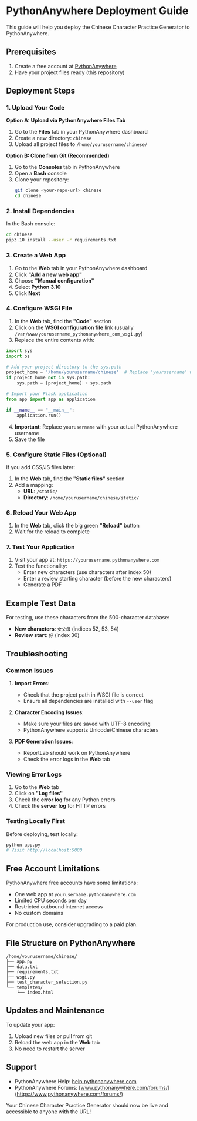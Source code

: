 # PythonAnywhere Deployment Guide

This guide will help you deploy the Chinese Character Practice Generator to PythonAnywhere.

## Prerequisites

1. Create a free account at [PythonAnywhere](https://www.pythonanywhere.com/)
2. Have your project files ready (this repository)

## Deployment Steps

### 1. Upload Your Code

**Option A: Upload via PythonAnywhere Files Tab**
1. Go to the **Files** tab in your PythonAnywhere dashboard
2. Create a new directory: `chinese`
3. Upload all project files to `/home/yourusername/chinese/`

**Option B: Clone from Git (Recommended)**
1. Go to the **Consoles** tab in PythonAnywhere
2. Open a **Bash** console
3. Clone your repository:
   ```bash
   git clone <your-repo-url> chinese
   cd chinese
   ```

### 2. Install Dependencies

In the Bash console:
```bash
cd chinese
pip3.10 install --user -r requirements.txt
```

### 3. Create a Web App

1. Go to the **Web** tab in your PythonAnywhere dashboard
2. Click **"Add a new web app"**
3. Choose **"Manual configuration"**
4. Select **Python 3.10**
5. Click **Next**

### 4. Configure WSGI File

1. In the **Web** tab, find the **"Code"** section
2. Click on the **WSGI configuration file** link (usually `/var/www/yourusername_pythonanywhere_com_wsgi.py`)
3. Replace the entire contents with:

```python
import sys
import os

# Add your project directory to the sys.path
project_home = '/home/yourusername/chinese'  # Replace 'yourusername' with your actual username
if project_home not in sys.path:
    sys.path = [project_home] + sys.path

# Import your Flask application
from app import app as application

if __name__ == "__main__":
    application.run()
```

4. **Important**: Replace `yourusername` with your actual PythonAnywhere username
5. Save the file

### 5. Configure Static Files (Optional)

If you add CSS/JS files later:
1. In the **Web** tab, find the **"Static files"** section
2. Add a mapping:
   - **URL**: `/static/`
   - **Directory**: `/home/yourusername/chinese/static/`

### 6. Reload Your Web App

1. In the **Web** tab, click the big green **"Reload"** button
2. Wait for the reload to complete

### 7. Test Your Application

1. Visit your app at: `https://yourusername.pythonanywhere.com`
2. Test the functionality:
   - Enter new characters (use characters after index 50)
   - Enter a review starting character (before the new characters)
   - Generate a PDF

## Example Test Data

For testing, use these characters from the 500-character database:

- **New characters**: `女父母` (indices 52, 53, 54)
- **Review start**: `好` (index 30)

## Troubleshooting

### Common Issues

1. **Import Errors**:
   - Check that the project path in WSGI file is correct
   - Ensure all dependencies are installed with `--user` flag

2. **Character Encoding Issues**:
   - Make sure your files are saved with UTF-8 encoding
   - PythonAnywhere supports Unicode/Chinese characters

3. **PDF Generation Issues**:
   - ReportLab should work on PythonAnywhere
   - Check the error logs in the **Web** tab

### Viewing Error Logs

1. Go to the **Web** tab
2. Click on **"Log files"**
3. Check the **error log** for any Python errors
4. Check the **server log** for HTTP errors

### Testing Locally First

Before deploying, test locally:
```bash
python app.py
# Visit http://localhost:5000
```

## Free Account Limitations

PythonAnywhere free accounts have some limitations:
- One web app at `yourusername.pythonanywhere.com`
- Limited CPU seconds per day
- Restricted outbound internet access
- No custom domains

For production use, consider upgrading to a paid plan.

## File Structure on PythonAnywhere

```
/home/yourusername/chinese/
├── app.py
├── data.txt
├── requirements.txt
├── wsgi.py
├── test_character_selection.py
└── templates/
    └── index.html
```

## Updates and Maintenance

To update your app:
1. Upload new files or pull from git
2. Reload the web app in the **Web** tab
3. No need to restart the server

## Support

- PythonAnywhere Help: [help.pythonanywhere.com](https://help.pythonanywhere.com/)
- PythonAnywhere Forums: [www.pythonanywhere.com/forums/](https://www.pythonanywhere.com/forums/)

Your Chinese Character Practice Generator should now be live and accessible to anyone with the URL!